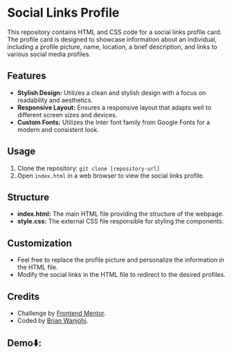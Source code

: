 # Social Links Profile

This repository contains HTML and CSS code for a social links profile card. The profile card is designed to showcase information about an individual, including a profile picture, name, location, a brief description, and links to various social media profiles.

## Features

- **Stylish Design:** Utilizes a clean and stylish design with a focus on readability and aesthetics.
- **Responsive Layout:** Ensures a responsive layout that adapts well to different screen sizes and devices.
- **Custom Fonts:** Utilizes the Inter font family from Google Fonts for a modern and consistent look.

## Usage

1. Clone the repository: `git clone [repository-url]`
2. Open `index.html` in a web browser to view the social links profile.

## Structure

- **index.html:** The main HTML file providing the structure of the webpage.
- **style.css:** The external CSS file responsible for styling the components.

## Customization

- Feel free to replace the profile picture and personalize the information in the HTML file.
- Modify the social links in the HTML file to redirect to the desired profiles.

## Credits

- Challenge by [Frontend Mentor](https://www.frontendmentor.io?ref=challenge).
- Coded by [Brian Wanjohi](https://github.com/salvator-del).

## Demo⬇️:
